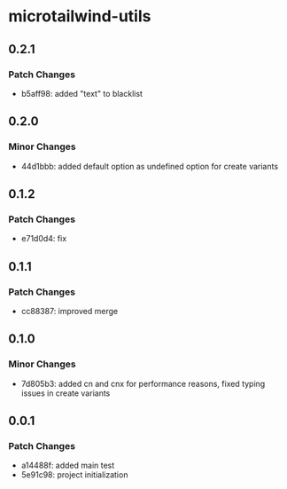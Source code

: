 # microtailwind-utils

## 0.2.1

### Patch Changes

- b5aff98: added "text" to blacklist

## 0.2.0

### Minor Changes

- 44d1bbb: added default option as undefined option for create variants

## 0.1.2

### Patch Changes

- e71d0d4: fix

## 0.1.1

### Patch Changes

- cc88387: improved merge

## 0.1.0

### Minor Changes

- 7d805b3: added cn and cnx for performance reasons, fixed typing issues in create variants

## 0.0.1

### Patch Changes

- a14488f: added main test
- 5e91c98: project initialization
